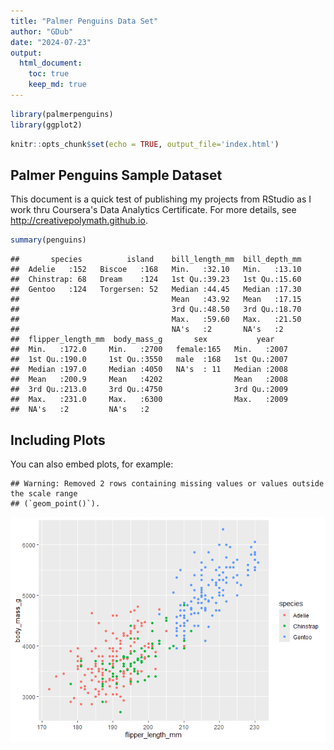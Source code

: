 ```yaml
---
title: "Palmer Penguins Data Set"
author: "GDub"
date: "2024-07-23"
output: 
  html_document: 
    toc: true
    keep_md: true
---
```



``` r
library(palmerpenguins)
library(ggplot2)
```


``` r
knitr::opts_chunk$set(echo = TRUE, output_file='index.html')
```

## Palmer Penguins Sample Dataset

This document is a quick test of publishing my projects from RStudio as I work thru Coursera's Data Analytics Certificate. For more details, see <http://creativepolymath.github.io>.


``` r
summary(penguins)
```

```
##       species          island    bill_length_mm  bill_depth_mm  
##  Adelie   :152   Biscoe   :168   Min.   :32.10   Min.   :13.10  
##  Chinstrap: 68   Dream    :124   1st Qu.:39.23   1st Qu.:15.60  
##  Gentoo   :124   Torgersen: 52   Median :44.45   Median :17.30  
##                                  Mean   :43.92   Mean   :17.15  
##                                  3rd Qu.:48.50   3rd Qu.:18.70  
##                                  Max.   :59.60   Max.   :21.50  
##                                  NA's   :2       NA's   :2      
##  flipper_length_mm  body_mass_g       sex           year     
##  Min.   :172.0     Min.   :2700   female:165   Min.   :2007  
##  1st Qu.:190.0     1st Qu.:3550   male  :168   1st Qu.:2007  
##  Median :197.0     Median :4050   NA's  : 11   Median :2008  
##  Mean   :200.9     Mean   :4202                Mean   :2008  
##  3rd Qu.:213.0     3rd Qu.:4750                3rd Qu.:2009  
##  Max.   :231.0     Max.   :6300                Max.   :2009  
##  NA's   :2         NA's   :2
```

## Including Plots

You can also embed plots, for example:


```
## Warning: Removed 2 rows containing missing values or values outside the scale range
## (`geom_point()`).
```

![](index_files/figure-html/penguins2-1.png)<!-- -->
